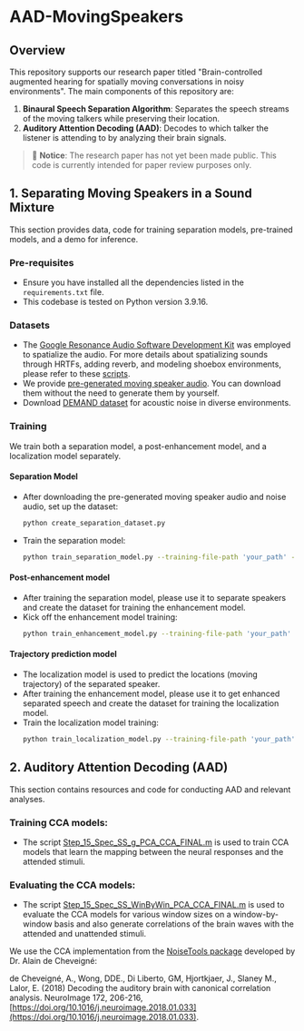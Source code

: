 # AAD-MovingSpeakers

## Overview
This repository supports our research paper titled "Brain-controlled augmented hearing for spatially moving conversations in noisy environments". The main components of this repository are:
1. **Binaural Speech Separation Algorithm**: Separates the speech streams of the moving talkers while preserving their location.
2. **Auditory Attention Decoding (AAD)**: Decodes to which talker the listener is attending to by analyzing their brain signals.

> 🚨 **Notice**: The research paper has not yet been made public. This code is currently intended for paper review purposes only.

## 1. Separating Moving Speakers in a Sound Mixture
This section provides data, code for training separation models, pre-trained models, and a demo for inference.

### Pre-requisites
- Ensure you have installed all the dependencies listed in the `requirements.txt` file.
- This codebase is tested on Python version 3.9.16.

### Datasets
- The [Google Resonance Audio Software Development Kit](https://resonance-audio.github.io/resonance-audio/) was employed to spatialize the audio. For more details about spatializing sounds through HRTFs, adding reverb, and modeling shoebox environments, please refer to these [scripts](https://github.com/vishalchoudhari11/GoogleResonanceAudioSpatializer).
- We provide [pre-generated moving speaker audio](https://drive.google.com/file/d/1XFhzlkn6UKcSMa4JOJXIqj1RkwFpkPre/view?usp=sharing). You can download them without the need to generate them by yourself.
- Download [DEMAND dataset](https://zenodo.org/record/1227121) for acoustic noise in diverse environments.

### Training 
We train both a separation model, a post-enhancement model, and a localization model separately.

#### Separation Model
- After downloading the pre-generated moving speaker audio and noise audio, set up the dataset:
  ```bash
  python create_separation_dataset.py
- Train the separation model:
  ```bash
  python train_separation_model.py --training-file-path 'your_path' --validation-file-path 'your_path' --checkpoint-path 'your_path'

#### Post-enhancement model
- After training the separation model, please use it to separate speakers and create the dataset for training the enhancement model.
- Kick off the enhancement model training:
  ```bash
  python train_enhancement_model.py --training-file-path 'your_path' --validation-file-path 'your_path' --checkpoint-path 'your_path'

#### Trajectory prediction model
- The localization model is used to predict the locations (moving trajectory) of the separated speaker.
- After training the enhancement model, please use it to get enhanced separated speech and create the dataset for training the localization model.
- Train the localization model training:
  ```bash
  python train_localization_model.py --training-file-path 'your_path' --validation-file-path 'your_path' --checkpoint-path 'your_path'

## 2. Auditory Attention Decoding (AAD)
This section contains resources and code for conducting AAD and relevant analyses.

### Training CCA models:

- The script [Step_15_Spec_SS_g_PCA_CCA_FINAL.m](https://github.com/naplab/AAD-MovingSpeakers/blob/main/AAD/Analysis%20Scripts/Step_15_Spec_SS_g_PCA_CCA_FINAL.m) is used to train CCA models that learn the mapping between the neural responses and the attended stimuli. 

### Evaluating the CCA models:

- The script [Step_15_Spec_SS_WinByWin_PCA_CCA_FINAL.m](https://github.com/naplab/AAD-MovingSpeakers/blob/main/AAD/Analysis%20Scripts/Step_15_Spec_SS_WinByWin_PCA_CCA_FINAL.m) is used to evaluate the CCA models for various window sizes on a window-by-window basis and also generate correlations of the brain waves with the attended and unattended stimuli.

We use the CCA implementation from the [NoiseTools package](http://audition.ens.fr/adc/NoiseTools/) developed by Dr. Alain de Cheveigné:

de Cheveigné, A., Wong, DDE., Di Liberto, GM, Hjortkjaer, J., Slaney M., Lalor, E. (2018) Decoding the auditory brain with canonical correlation analysis. NeuroImage 172, 206-216, [https://doi.org/10.1016/j.neuroimage.2018.01.033](https://doi.org/10.1016/j.neuroimage.2018.01.033).

